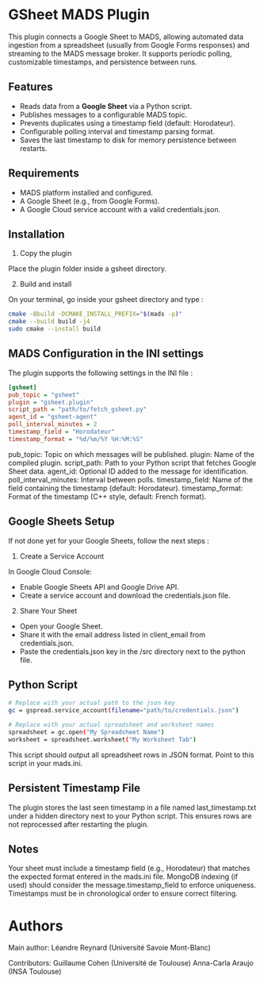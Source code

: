 # GSheet MADS Plugin

This plugin connects a Google Sheet to MADS, allowing automated data ingestion from a spreadsheet (usually from Google Forms responses) and streaming to the MADS message broker. It supports periodic polling, customizable timestamps, and persistence between runs.

## Features

* Reads data from a **Google Sheet** via a Python script.
* Publishes messages to a configurable MADS topic.
* Prevents duplicates using a timestamp field (default: Horodateur).
* Configurable polling interval and timestamp parsing format.
* Saves the last timestamp to disk for memory persistence between restarts.

## Requirements

* MADS platform installed and configured.
* A Google Sheet (e.g., from Google Forms).
* A Google Cloud service account with a valid credentials.json.

## Installation

1. Copy the plugin

Place the plugin folder inside a gsheet directory.

2. Build and install

On your terminal, go inside your gsheet directory and type :

```bash
cmake -Bbuild -DCMAKE_INSTALL_PREFIX="$(mads -p)"
cmake --build build -j4
sudo cmake --install build
```

## MADS Configuration in the INI settings

The plugin supports the following settings in the INI file :

```ini
[gsheet]
pub_topic = "gsheet"
plugin = "gsheet.plugin"
script_path = "path/to/fetch_gsheet.py"
agent_id = "gsheet-agent"
poll_interval_minutes = 2
timestamp_field = "Horodateur"
timestamp_format = "%d/%m/%Y %H:%M:%S"
```

pub_topic: Topic on which messages will be published.
plugin: Name of the compiled plugin.
script_path: Path to your Python script that fetches Google Sheet data.
agent_id: Optional ID added to the message for identification.
poll_interval_minutes: Interval between polls.
timestamp_field: Name of the field containing the timestamp (default: Horodateur).
timestamp_format: Format of the timestamp (C++ style, default: French format).

## Google Sheets Setup

If not done yet for your Google Sheets, follow the next steps :

1. Create a Service Account

In Google Cloud Console:
* Enable Google Sheets API and Google Drive API.
* Create a service account and download the credentials.json file.

2. Share Your Sheet

* Open your Google Sheet.
* Share it with the email address listed in client_email from credentials.json.
* Paste the credentials.json key in the /src directory next to the python file.

## Python Script

```bash
# Replace with your actual path to the json key
gc = gspread.service_account(filename="path/to/credentials.json")

# Replace with your actual spreadsheet and worksheet names
spreadsheet = gc.open("My Spreadsheet Name")
worksheet = spreadsheet.worksheet("My Worksheet Tab")
```

This script should output all spreadsheet rows in JSON format. Point to this script in your mads.ini.

## Persistent Timestamp File

The plugin stores the last seen timestamp in a file named last_timestamp.txt under a hidden directory next to your Python script. This ensures rows are not reprocessed after restarting the plugin.

## Notes

Your sheet must include a timestamp field (e.g., Horodateur) that matches the expected format entered in the mads.ini file.
MongoDB indexing (if used) should consider the message.timestamp_field to enforce uniqueness.
Timestamps must be in chronological order to ensure correct filtering.

# Authors

Main author: 
Léandre Reynard (Université Savoie Mont-Blanc)

Contributors:
Guillaume Cohen (Université de Toulouse)
Anna-Carla Araujo (INSA Toulouse)

